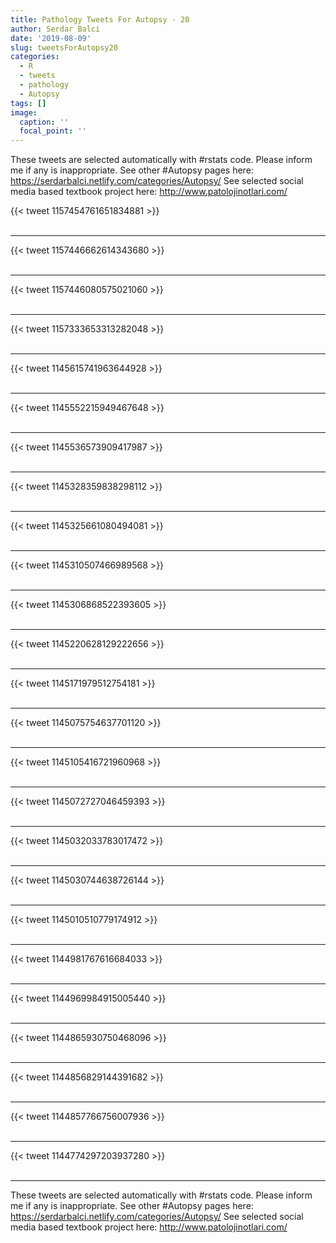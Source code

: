 ```yaml
---
title: Pathology Tweets For Autopsy - 20
author: Serdar Balci
date: '2019-08-09'
slug: tweetsForAutopsy20
categories:
  - R
  - tweets
  - pathology
  - Autopsy
tags: []
image:
  caption: ''
  focal_point: ''
---
```



These tweets are selected automatically with #rstats code. Please inform me if any is inappropriate.
See other #Autopsy pages here: https://serdarbalci.netlify.com/categories/Autopsy/ 
See selected social media based textbook project here: http://www.patolojinotlari.com/

{{< tweet 1157454761651834881 >}}
<br>
<br>
<hr>
{{< tweet 1157446662614343680 >}}
<br>
<br>
<hr>
{{< tweet 1157446080575021060 >}}
<br>
<br>
<hr>
{{< tweet 1157333653313282048 >}}
<br>
<br>
<hr>
{{< tweet 1145615741963644928 >}}
<br>
<br>
<hr>
{{< tweet 1145552215949467648 >}}
<br>
<br>
<hr>
{{< tweet 1145536573909417987 >}}
<br>
<br>
<hr>
{{< tweet 1145328359838298112 >}}
<br>
<br>
<hr>
{{< tweet 1145325661080494081 >}}
<br>
<br>
<hr>
{{< tweet 1145310507466989568 >}}
<br>
<br>
<hr>
{{< tweet 1145306868522393605 >}}
<br>
<br>
<hr>
{{< tweet 1145220628129222656 >}}
<br>
<br>
<hr>
{{< tweet 1145171979512754181 >}}
<br>
<br>
<hr>
{{< tweet 1145075754637701120 >}}
<br>
<br>
<hr>
{{< tweet 1145105416721960968 >}}
<br>
<br>
<hr>
{{< tweet 1145072727046459393 >}}
<br>
<br>
<hr>
{{< tweet 1145032033783017472 >}}
<br>
<br>
<hr>
{{< tweet 1145030744638726144 >}}
<br>
<br>
<hr>
{{< tweet 1145010510779174912 >}}
<br>
<br>
<hr>
{{< tweet 1144981767616684033 >}}
<br>
<br>
<hr>
{{< tweet 1144969984915005440 >}}
<br>
<br>
<hr>
{{< tweet 1144865930750468096 >}}
<br>
<br>
<hr>
{{< tweet 1144856829144391682 >}}
<br>
<br>
<hr>
{{< tweet 1144857766756007936 >}}
<br>
<br>
<hr>
{{< tweet 1144774297203937280 >}}
<br>
<br>
<hr>


These tweets are selected automatically with #rstats code. Please inform me if any is inappropriate.
See other #Autopsy pages here: https://serdarbalci.netlify.com/categories/Autopsy/ 
See selected social media based textbook project here: http://www.patolojinotlari.com/
